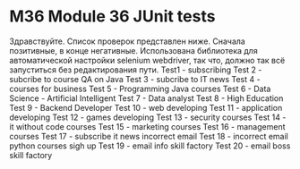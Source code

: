 # M36 Module 36 JUnit tests
Здравствуйте. Список проверок представлен ниже. Сначала позитивные, в конце негативные. Использована библиотека для автоматической настройки selenium webdriver,
так что, должно так всё запуститься без редактирования пути.
Test1 - subscribing 
Test 2 - subcribe to course QA on Java
Test 3 - subcribe to IT news
Test 4 - courses for business
Test 5 - Programming Java courses
Test 6 - Data Science - Artificial Intelligent 
Test 7 - Data analyst
Test 8 - High Education
Test 9 - Backend Developer
Test 10 - web developing
Test 11 - application developing
Test 12 - games developing
Test 13 - security courses
Test 14 - it without code courses
Test 15 - marketing courses
Test 16 - management courses
Test 17 - subscribe it news incorrect email
Test 18 - incorrect email python courses sigh up
Test 19 - email info skill factory
Test 20 - email boss skill factory
